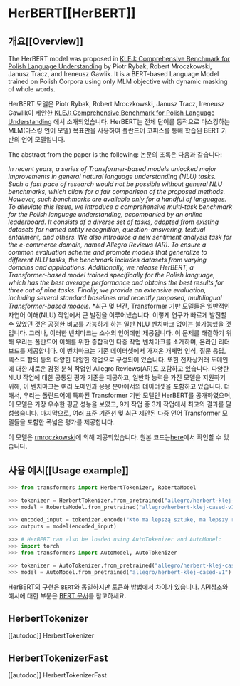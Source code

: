 <!--Copyright 2020 The HuggingFace Team. All rights reserved.

Licensed under the Apache License, Version 2.0 (the "License"); you may not use this file except in compliance with
the License. You may obtain a copy of the License at

http://www.apache.org/licenses/LICENSE-2.0

Unless required by applicable law or agreed to in writing, software distributed under the License is distributed on
an "AS IS" BASIS, WITHOUT WARRANTIES OR CONDITIONS OF ANY KIND, either express or implied. See the License for the
specific language governing permissions and limitations under the License.

⚠️ Note that this file is in Markdown but contain specific syntax for our doc-builder (similar to MDX) that may not be
rendered properly in your Markdown viewer.

-->

# HerBERT[[HerBERT]]

## 개요[[Overview]]

The HerBERT model was proposed in [KLEJ: Comprehensive Benchmark for Polish Language Understanding](https://www.aclweb.org/anthology/2020.acl-main.111.pdf) by Piotr Rybak, Robert Mroczkowski, Janusz Tracz, and
Ireneusz Gawlik. It is a BERT-based Language Model trained on Polish Corpora using only MLM objective with dynamic
masking of whole words.

HerBERT 모델은 Piotr Rybak, Robert Mroczkowski, Janusz Tracz, Ireneusz Gawlik이 제안한 [KLEJ: Comprehensive Benchmark for Polish Language Understanding](https://www.aclweb.org/anthology/2020.acl-main.111.pdf) 에서 소개되었습니다. HerBERT는 전체 단어를 동적으로 마스킹하는 MLM(마스킹 언어 모델) 목표만을 사용하여 폴란드어 코퍼스를 통해 학습된 BERT 기반의 언어 모델입니다.

The abstract from the paper is the following:
논문의 초록은 다음과 같습니다:

*In recent years, a series of Transformer-based models unlocked major improvements in general natural language
understanding (NLU) tasks. Such a fast pace of research would not be possible without general NLU benchmarks, which
allow for a fair comparison of the proposed methods. However, such benchmarks are available only for a handful of
languages. To alleviate this issue, we introduce a comprehensive multi-task benchmark for the Polish language
understanding, accompanied by an online leaderboard. It consists of a diverse set of tasks, adopted from existing
datasets for named entity recognition, question-answering, textual entailment, and others. We also introduce a new
sentiment analysis task for the e-commerce domain, named Allegro Reviews (AR). To ensure a common evaluation scheme and
promote models that generalize to different NLU tasks, the benchmark includes datasets from varying domains and
applications. Additionally, we release HerBERT, a Transformer-based model trained specifically for the Polish language,
which has the best average performance and obtains the best results for three out of nine tasks. Finally, we provide an
extensive evaluation, including several standard baselines and recently proposed, multilingual Transformer-based
models.*
*최근 몇 년간, Transformer 기반 모델들은 일반적인 자연어 이해(NLU) 작업에서 큰 발전을 이루어냈습니다. 이렇게 연구가 빠르게 발전할 수 있었던 것은  공정한 비교를 가능하게 하는 일반 NLU 벤치마크 없이는 불가능했을 것입니다. 그러나, 이러한 벤치마크는 소수의 언어에만 제공됩니다. 이 문제를 해결하기 위해 우리는 폴란드어 이해를 위한 종합적인 다중 작업 벤치마크를 소개하며, 온라인 리더보드를 제공합니다. 이 벤치마크는 기존 데이터셋에서 가져온 개체명 인식, 질문 응답, 텍스트 함의 등의 다양한 다양한 작업으로 구성되어 있습니다. 또한 전자상거래 도메인에 대한 새로운 감정 분석 작업인 Allegro Reviews(AR)도 포함하고 있습니다. 다양한 NLU 작업에 대한 공통된 평가 기준을 제공하고, 일반화 능력을 가진 모델을 지원하기 위해, 이 벤치마크는 여러 도메인과 응용 분야에서의 데이터셋을 포함하고 있습니다. 더해서, 우리는 폴란드어에 특화된 Transformer 기반 모델인 HerBERT를 공개하였으며, 이 모델은 가장 우수한 평균 성능을 보였고, 9개 작업 중 3개 작업에서 최고의 결과를 달성했습니다. 마지막으로, 여러 표준 기준선 및 최근 제안된 다중 언어 Transformer 모델들을 포함한 폭넓은 평가를 제공합니다.

이 모델은 [rmroczkowski](https://huggingface.co/rmroczkowski)에 의해 제공되었습니다. 원본 코드는[here](https://github.com/allegro/HerBERT)에서 확인할 수 있습니다.


## 사용 예시[[Usage example]]

```python
>>> from transformers import HerbertTokenizer, RobertaModel

>>> tokenizer = HerbertTokenizer.from_pretrained("allegro/herbert-klej-cased-tokenizer-v1")
>>> model = RobertaModel.from_pretrained("allegro/herbert-klej-cased-v1")

>>> encoded_input = tokenizer.encode("Kto ma lepszą sztukę, ma lepszy rząd – to jasne.", return_tensors="pt")
>>> outputs = model(encoded_input)

>>> # HerBERT can also be loaded using AutoTokenizer and AutoModel:
>>> import torch
>>> from transformers import AutoModel, AutoTokenizer

>>> tokenizer = AutoTokenizer.from_pretrained("allegro/herbert-klej-cased-tokenizer-v1")
>>> model = AutoModel.from_pretrained("allegro/herbert-klej-cased-v1")
```

<Tip>
 
HerBERT의 구현은 `BERT`와 동일하지만 토큰화 방법에서 차이가 있습니다. API참조와 예시에 대한 부분은 [BERT 문서](bert)를 참고하세요. 

</Tip>

## HerbertTokenizer

[[autodoc]] HerbertTokenizer

## HerbertTokenizerFast

[[autodoc]] HerbertTokenizerFast
